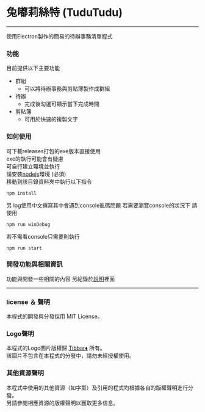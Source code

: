 # 兔嘟莉絲特 (TuduTudu)

<hr>

使用Electron製作的簡易的待辦事務清單程式

### 功能
目前提供以下主要功能    
- 群組
  - 可以將待辦事務與剪貼簿製作成群組
- 待辦     
  - 完成後勾選可顯示當下完成時間    
- 剪貼簿       
  - 可用於快速的複製文字    


### 如何使用
可下載releases打包的exe版本直接使用   
exe的執行可能會有疑慮    
可自行建立環境並執行    
請安裝[nodejs](https://nodejs.org/en)環境 (必須)       
移動到該目錄資料夾中執行以下指令
```shell
npm install
```
另 log使用中文撰寫其中會遇到console亂碼問題 若需要瀏覽console的狀況下 請使用
```shell
npm run winDebug
````
若不需看console只需要則執行
```shell
npm run start 
```

### 開發功能與相關資訊

功能與開發一些相關的內容 另紀錄於[說明](info.md)裡面

<hr>

### license ＆ 聲明
本程式的開發與分發採用 <font style="color='blue'">MIT License</font>。        

### Logo聲明      
本程式的Logo圖片版權歸 [Tibbar♦](https://www.plurk.com/m/zeyami) 所有。   
該圖片不包含在本程式的分發中，請勿未經授權使用。

### 其他資源聲明      
本程式中使用的其他資源（如字型）及引用的程式均根據各自的版權聲明進行分發。  
另請參閱相應資源的版權聲明以獲取更多信息。  


